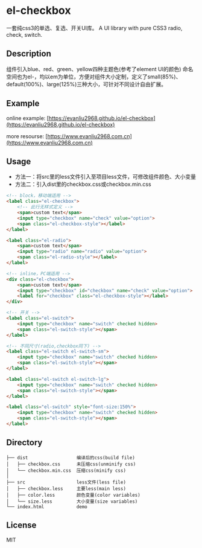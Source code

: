 # el-checkbox
一套纯css3的单选、复选、开关UI库。
A UI library with pure CSS3 radio, check, switch.

## Description

组件引入blue、red、green、yellow四种主题色(参考了element UI的颜色)
命名空间也为el-，均以em为单位，方便对组件大小定制，定义了small(85%)、default(100%)、large(125%)三种大小，可针对不同设计自由扩展。

## Example
online example: [https://evanliu2968.github.io/el-checkbox](https://evanliu2968.github.io/el-checkbox)

more resourse: [https://www.evanliu2968.com.cn](https://www.evanliu2968.com.cn)

## Usage
- 方法一：将src里的less文件引入至项目less文件，可修改组件颜色、大小变量
- 方法二：引入dist里的checkbox.css或checkbox.min.css

```html
<!-- block，移动端适用 -->
<label class="el-checkbox">
    <!-- 此行无样式定义 -->
    <span>custom text</span>
    <input type="checkbox" name="check" value="option">
    <span class="el-checkbox-style"></label>
</label>

<label class="el-radio">
    <span>custom text</span>
    <input type="radio" name="radio" value="option">
    <span class="el-radio-style"></label>
</label>

<!-- inline，PC端适用 -->
<div class="el-checkbox">
    <span>custom text</span>
    <input type="checkbox" id="checkbox" name="check" value="option">
    <label for="checkbox" class="el-checkbox-style"></label>
</div>

<!-- 开关 -->
<label class="el-switch">
    <input type="checkbox" name="switch" checked hidden>
    <span class="el-switch-style"></span>
</label>

<!-- 不同尺寸(radio,checkbox同下) -->
<label class="el-switch el-switch-sm">
    <input type="checkbox" name="switch" checked hidden>
    <span class="el-switch-style"></span>
</label>

<label class="el-switch el-switch-lg">
    <input type="checkbox" name="switch" checked hidden>
    <span class="el-switch-style"></span>
</label>

<label class="el-switch" style="font-size:150%">
    <input type="checkbox" name="switch" checked hidden>
    <span class="el-switch-style"></span>
</label>
```

## Directory
```
├── dist                  编译后的css(build file)              
│   ├── checkbox.css      未压缩css(unminify css)          
│   └── checkbox.min.css  压缩css(minify css) 
│ 
├── src                   less文件(less file)
│   ├── checkbox.less     主要less(main less)
│   ├── color.less        颜色变量(color variables)
│   └── size.less         大小变量(size variables)
└── index.html            demo
```

## License
MIT
